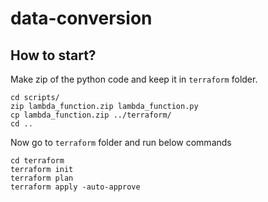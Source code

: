 # data-conversion


## How to start?

Make zip of the python code and keep it in ```terraform``` folder.

```
cd scripts/
zip lambda_function.zip lambda_function.py
cp lambda_function.zip ../terraform/
cd ..
```

Now go to ```terraform``` folder and run below commands
```
cd terraform
terraform init
terraform plan
terraform apply -auto-approve
```
